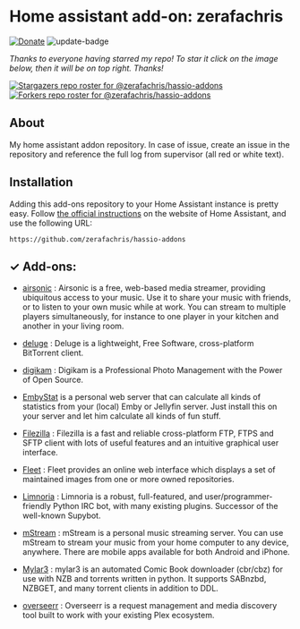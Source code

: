 # Home assistant add-on: zerafachris

[![Donate][donation-badge]](https://www.buymeacoffee.com/zerafachris)
![update-badge]

[donation-badge]: https://img.shields.io/badge/Buy%20me%20a%20coffee-%23d32f2f?logo=buy-me-a-coffee&style=flat&logoColor=white
[update-badge]: https://img.shields.io/github/last-commit/zerafachris/hassio-addons?label=last%20update

_Thanks to everyone having starred my repo! To star it click on the image below, then it will be on top right. Thanks!_

[![Stargazers repo roster for @zerafachris/hassio-addons](https://reporoster.com/stars/zerafachris/hassio-addons)](https://github.com/zerafachris/hassio-addons/stargazers)
[![Forkers repo roster for @zerafachris/hassio-addons](https://reporoster.com/forks/zerafachris/hassio-addons)](https://github.com/zerafachris/hassio-addons/network/members)

## About

My home assistant addon repository.
In case of issue, create an issue in the repository and reference the full log from supervisor (all red or white text).

<!-- - ![smb][smb-shield] : allows accessing smb shares, or a local external disk
- ![ingress][ingress-shield] : supports Ingress
- ![sql][sql-shield] : requires an external sql database server
- ![privileged][privileged-shield] : requires protection mode off to run
- ![ram][ram-shield] : a minimum of 4gb of RAM is recommended to avoid crashing the system -->

## Installation

Adding this add-ons repository to your Home Assistant instance is
pretty easy. Follow [the official instructions](https://home-assistant.io/hassio/installing_third_party_addons) on the
website of Home Assistant, and use the following URL:

```
https://github.com/zerafachris/hassio-addons
```

[//]: # "ADDONLIST_START"

## &#10003; Add-ons:

- [airsonic](airsonic/) : Airsonic is a free, web-based media streamer, providing ubiquitous access to your music. Use it to share your music with friends, or to listen to your own music while at work. You can stream to multiple players simultaneously, for instance to one player in your kitchen and another in your living room.

- [deluge](deluge/) : Deluge is a lightweight, Free Software, cross-platform BitTorrent client.

- [digikam](digikam/) : Digikam is a Professional Photo Management with the Power of Open Source.

- [EmbyStat](embystat/) is a personal web server that can calculate all kinds of statistics from your (local) Emby or Jellyfin server. Just install this on your server and let him calculate all kinds of fun stuff.

- [Filezilla](filezilla/) : Filezilla is a fast and reliable cross-platform FTP, FTPS and SFTP client with lots of useful features and an intuitive graphical user interface.

- [Fleet](fleet/) : Fleet provides an online web interface which displays a set of maintained images from one or more owned repositories.

- [Limnoria](limnoria/) : Limnoria is a robust, full-featured, and user/programmer-friendly Python IRC bot, with many existing plugins. Successor of the well-known Supybot.

- [mStream](mstream/) : mStream is a personal music streaming server. You can use mStream to stream your music from your home computer to any device, anywhere. There are mobile apps available for both Android and iPhone.

- [Mylar3](mylar3/) : mylar3 is an automated Comic Book downloader (cbr/cbz) for use with NZB and torrents written in python. It supports SABnzbd, NZBGET, and many torrent clients in addition to DDL.

<!-- TO DO 
https://docs.linuxserver.io/images/docker-mylar3
https://docs.linuxserver.io/images/docker-nano-wallet
https://docs.linuxserver.io/images/docker-nntp2nntp
https://docs.linuxserver.io/images/docker-oscam 
-->

- [overseerr](overseerr/) : Overseerr is a request management and media discovery tool built to work with your existing Plex ecosystem.
<!-- TO DO
https://docs.linuxserver.io/images/docker-photoshow
https://docs.linuxserver.io/images/docker-pixapop
https://docs.linuxserver.io/images/docker-pydio-cells
https://docs.linuxserver.io/images/docker-rsnapshot
https://docs.linuxserver.io/images/docker-smokeping
https://docs.linuxserver.io/images/docker-taisun

 -->

[//]: # "ADDONLIST_END"
[smb-shield]: https://img.shields.io/badge/SMB--green?style=plastic.svg
[sql-shield]: https://img.shields.io/badge/SQL-external-orange.svg
[privileged-shield]: https://img.shields.io/badge/privileged-required-orange.svg
[ingress-shield]: https://img.shields.io/badge/ingress--green.svg
[support-shield]: https://img.shields.io/badge/Support-thread-green.svg
[ram-shield]: https://img.shields.io/badge/RAM_min-4Gb-orange.svg
